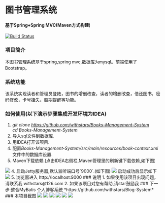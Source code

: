 # 图书管理系统
#### 基于Spring+Spring MVC(Maven方式构建)
[![Build Status](https://travis-ci.org/withstars/Books-Management-System.svg?branch=master)](https://travis-ci.org/withstars/Books-Management-System)
### 项目简介
本图书管理系统基于spring,spring mvc,数据库为mysql。前端使用了Bootstrap。 
### 系统功能
该系统实现读者和管理员登陆，图书的增删改查，读者的增删改查，借还图书，密码修改，卡号挂失，超期提醒等功能。
### 如何使用(以下演示步骤集成开发环境为IDEA)
1. *git clone https://github.com/withstars/Books-Management-System* <br/>
	*cd  Books-Management-System*<br/>
2. 导入sql文件到数据库.<br/>
3. 用IDEA打开该项目.
4. 配置*Books-Management-System/src/main/resources/book-context.xml*文件中的数据库设置.
5. Maven下载依赖.(点击IDEA右侧栏,Maven管理里的刷新键下载依赖,如下图)
<img src="https://github.com/withstars/Books-Management-System/blob/master/preview/htu_1.png">
4. 启动Jetty服务器,默认监听端口号`9000`.(如下图)
<img src="https://github.com/withstars/Books-Management-System/blob/master/preview/htu_2.png">
启动成功后显示如下
<img src="https://github.com/withstars/Books-Management-System/blob/master/preview/htu_3.png">
5. 浏览器进入 http://localhost:9000
### 说明
1. 如果使用该项目出现问题，请联系我 withstars@126.com
2. 如果该项目对您有帮助,请star鼓励我
### 下一步:整合MyBatis 个人博客系统
*https://github.com/withstars/Blog-System*
### 本项目截图
<img src="https://github.com/ValueStar/Books-Management-System/blob/master/preview/1.PNG">
<img src="https://github.com/ValueStar/Books-Management-System/blob/master/preview/2.PNG">
<img src="https://github.com/ValueStar/Books-Management-System/blob/master/preview/3.PNG">
<img src="https://github.com/ValueStar/Books-Management-System/blob/master/preview/4.PNG">
<img src="https://github.com/ValueStar/Books-Management-System/blob/master/preview/5.PNG">
<img src="https://github.com/ValueStar/Books-Management-System/blob/master/preview/6.PNG">
